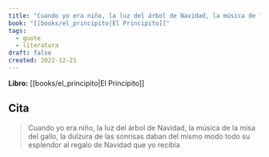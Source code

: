 ```yaml
---
title: "Cuando yo era niño, la luz del árbol de Navidad, la música de la misa del gallo,..."
book: "[[books/el_principito|El Principito]]"
tags:
  - quote
  - literatura
draft: false
created: 2022-12-21
---
```


**Libro:** [[books/el_principito|El Principito]]

## Cita
> Cuando yo era niño, la luz del árbol de Navidad, la música de la misa del gallo, la dulzura de las sonrisas daban del mismo modo todo su esplendor al regalo de Navidad que yo recibía
